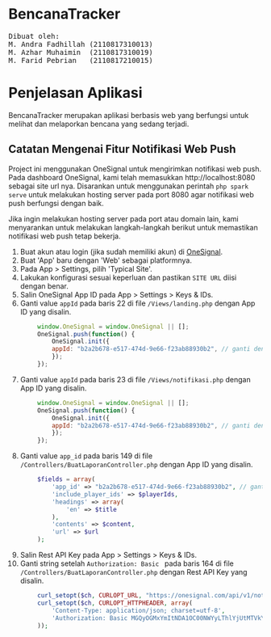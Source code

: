 # BencanaTracker
<pre>
Dibuat oleh:
M. Andra Fadhillah (2110817310013)
M. Azhar Muhaimin  (2110817310019)
M. Farid Pebrian   (2110817210015)
</pre>

# Penjelasan Aplikasi
BencanaTracker merupakan aplikasi berbasis web yang berfungsi untuk melihat dan melaporkan bencana yang sedang terjadi.

## Catatan Mengenai Fitur Notifikasi Web Push
Project ini menggunakan OneSignal untuk mengirimkan notifikasi web push. Pada dashboard OneSignal, kami telah memasukkan http://localhost:8080 sebagai site url nya. Disarankan untuk menggunakan perintah `php spark serve` untuk melakukan hosting server pada port 8080 agar notifikasi web push berfungsi dengan baik. 

Jika ingin melakukan hosting server pada port atau domain lain, kami menyarankan untuk melakukan langkah-langkah berikut untuk memastikan notifikasi web push tetap bekerja.
1. Buat akun atau login (jika sudah memiliki akun) di [OneSignal](https://onesignal.com/).
2. Buat 'App' baru dengan 'Web' sebagai platformnya.
3. Pada App > Settings, pilih 'Typical Site'.
4. Lakukan konfigurasi sesuai keperluan dan pastikan `SITE URL` diisi dengan benar.
5. Salin OneSignal App ID pada App > Settings > Keys & IDs.
6. Ganti value `appId` pada baris 22 di file `/Views/landing.php` dengan App ID yang disalin.
```javascript
        window.OneSignal = window.OneSignal || [];
        OneSignal.push(function() {
            OneSignal.init({
            appId: "b2a2b678-e517-474d-9e66-f23ab88930b2", // ganti dengan App ID dari App > Settings > Keys & IDs pada dashboard OneSgnal
            });
        });
```
7. Ganti value `appId` pada baris 23 di file `/Views/notifikasi.php` dengan App ID yang disalin.
```javascript
        window.OneSignal = window.OneSignal || [];
        OneSignal.push(function() {
            OneSignal.init({
            appId: "b2a2b678-e517-474d-9e66-f23ab88930b2", // ganti dengan App ID dari App > Settings > Keys & IDs pada dashboard OneSgnal
            });
        });
```
8. Ganti value `app_id` pada baris 149 di file `/Controllers/BuatLaporanController.php` dengan App ID yang disalin.
```php
        $fields = array(
            'app_id' => "b2a2b678-e517-474d-9e66-f23ab88930b2", // ganti dengan App ID dari App > Settings > Keys & IDs pada dashboard OneSgnal
            'include_player_ids' => $playerIds,
            'headings' => array(
                'en' => $title
            ),
            'contents' => $content,
            'url' => $url
        );
```
9. Salin Rest API Key pada App > Settings > Keys & IDs.
10. Ganti string setelah `Authorization: Basic ` pada baris 164 di file `/Controllers/BuatLaporanController.php` dengan Rest API Key yang disalin.
```php
        curl_setopt($ch, CURLOPT_URL, "https://onesignal.com/api/v1/notifications");
        curl_setopt($ch, CURLOPT_HTTPHEADER, array(
            'Content-Type: application/json; charset=utf-8',
            'Authorization: Basic MGQyOGMxYmItNDA1OC00NWYyLThlYjUtMTVkYzA2MTI2NjZh' // ganti dengan Rest API Key dari App > Settings > Keys & IDs pada dashboard OneSgnal
        ));
```